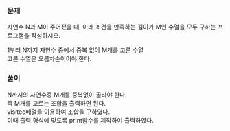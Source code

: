 ### 문제

자연수 N과 M이 주어졌을 때, 아래 조건을 만족하는 길이가 M인 수열을 모두 구하는 프로그램을 작성하시오.

1부터 N까지 자연수 중에서 중복 없이 M개를 고른 수열   
고른 수열은 오름차순이어야 한다.   


### 풀이

N까지의 자연수중 M개를 중복없이 골라야 한다.   
즉 M개를 고르는 조합을 출력하면 된다.   
visited배열을 이용하여 조합을 구하였다.    
이때 출력 형식에 맞도록 print함수를 제작하여 출력하였다.
